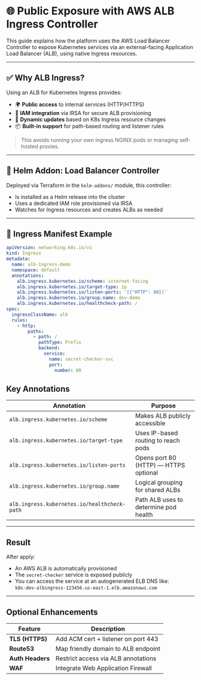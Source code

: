 # 🌐 Public Exposure with AWS ALB Ingress Controller

This guide explains how the platform uses the AWS Load Balancer Controller to expose Kubernetes services via an external-facing Application Load Balancer (ALB), using native Ingress resources.

---

## ✅ Why ALB Ingress?

Using an ALB for Kubernetes Ingress provides:

- 🌍 **Public access** to internal services (HTTP/HTTPS)
- 🔐 **IAM integration** via IRSA for secure ALB provisioning
- 🔁 **Dynamic updates** based on K8s Ingress resource changes
- 📦 **Built-in support** for path-based routing and listener rules

> This avoids running your own Ingress NGINX pods or managing self-hosted proxies.

---

## 🔧 Helm Addon: Load Balancer Controller

Deployed via Terraform in the `helm-addons/` module, this controller:

- Is installed as a Helm release into the cluster
- Uses a dedicated IAM role provisioned via IRSA
- Watches for Ingress resources and creates ALBs as needed

---

## 📁 Ingress Manifest Example

```yaml
apiVersion: networking.k8s.io/v1
kind: Ingress
metadata:
  name: alb-ingress-demo
  namespace: default
  annotations:
    alb.ingress.kubernetes.io/scheme: internet-facing
    alb.ingress.kubernetes.io/target-type: ip
    alb.ingress.kubernetes.io/listen-ports: '[{"HTTP": 80}]'
    alb.ingress.kubernetes.io/group.name: dev-demo
    alb.ingress.kubernetes.io/healthcheck-path: /
spec:
  ingressClassName: alb
  rules:
    - http:
        paths:
          - path: /
            pathType: Prefix
            backend:
              service:
                name: secret-checker-svc
                port:
                  number: 80
```

## Key Annotations

| Annotation                                      | Purpose                                        |
|------------------------------------------------|------------------------------------------------|
| `alb.ingress.kubernetes.io/scheme`             | Makes ALB publicly accessible                  |
| `alb.ingress.kubernetes.io/target-type`        | Uses IP-based routing to reach pods            |
| `alb.ingress.kubernetes.io/listen-ports`       | Opens port 80 (HTTP) — HTTPS optional          |
| `alb.ingress.kubernetes.io/group.name`         | Logical grouping for shared ALBs               |
| `alb.ingress.kubernetes.io/healthcheck-path`   | Path ALB uses to determine pod health          |

---

## Result

After apply:

- An AWS ALB is automatically provisioned  
- The `secret-checker` service is exposed publicly  
- You can access the service at an autogenerated ELB DNS like:  
  `k8s-dev-albingress-123456.us-east-1.elb.amazonaws.com`

---

## Optional Enhancements

| Feature       | Description                               |
|---------------|-------------------------------------------|
| **TLS (HTTPS)** | Add ACM cert + listener on port 443     |
| **Route53**   | Map friendly domain to ALB endpoint        |
| **Auth Headers** | Restrict access via ALB annotations     |
| **WAF**       | Integrate Web Application Firewall         |
